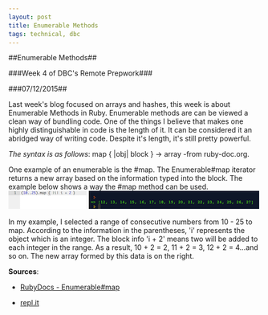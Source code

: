 ```yaml
---
layout: post
title: Enumerable Methods
tags: technical, dbc
---
```

##Enumerable Methods##

###Week 4 of DBC's Remote Prepwork###

###07/12/2015##

Last week's blog focused on arrays and hashes, this week is about Enumerable Methods in Ruby. Enumerable methods are can be viewed a clean way of bundling code. One of the things I believe that makes one highly distinguishable in code is the length of it. It can be considered it an abridged way of writing code. Despite it's length, it's still pretty powerful.

*The syntax is as follows*:
 map { |obj| block } → array
 -from ruby-doc.org.

One example of an enumerable is the #map. The Enumerable#map iterator returns a new array based on the information typed into the block. The example below shows a way the #map method can be used.
![Enumerable map example](/assets/enumerable_map.png)

In my example, I selected a range of consecutive numbers from 10 - 25 to map. According to the information in the parentheses, 'i' represents the object which is an integer. The block info 'i + 2' means two will be added to each integer in the range. As a result, 10 + 2 = 2, 11 + 2 = 3, 12 + 2 = 4...and so on. The new array formed by this data is on the right.

**Sources**:

- [RubyDocs - Enumerable#map](http://ruby-doc.org/core-2.2.2/Enumerable.html#method-i-map)

- [repl.it](repl.it)